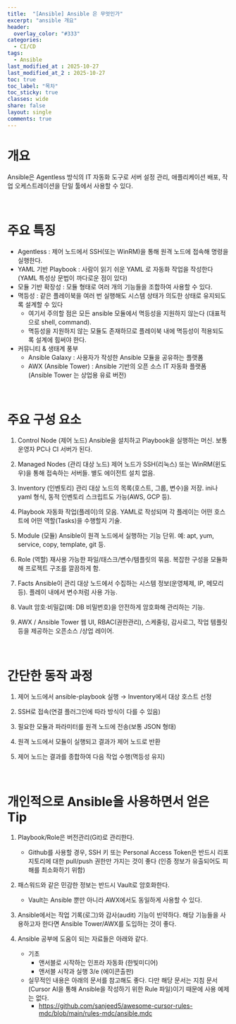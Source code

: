 ```yaml
---
title:  "[Ansible] Ansible 은 무엇인가"
excerpt: "ansible 개요"
header:
  overlay_color: "#333"
categories:
  - CI/CD
tags:
  - Ansible
last_modified_at : 2025-10-27
last_modified_at_2 : 2025-10-27
toc: true
toc_label: "목차"
toc_sticky: true
classes: wide
share: false
layout: single
comments: true
---
```


# 개요

Ansible은 Agentless 방식의 IT 자동화 도구로 서버 설정 관리, 애플리케이션 배포, 작업 오케스트레이션을 단일 툴에서 사용할 수 있다.

<br>

# 주요 특징
- Agentless : 제어 노드에서 SSH(또는 WinRM)을 통해 원격 노드에 접속해 명령을 실행한다.
- YAML 기반 Playbook : 사람이 읽기 쉬운 YAML 로 자동화 작업을 작성한다 (YAML 특성상 문법이 까다로운 점이 있다)
- 모듈 기반 확장성 : 모듈 형태로 여러 개의 기능들을 조합하여 사용할 수 있다.
- 멱등성 : 같은 플레이북을 여러 번 실행해도 시스템 상태가 의도한 상태로 유지되도록 설계할 수 있다
    - 여기서 주의할 점은 모든 ansible 모듈에서 멱등성을 지원하지 않는다 (대표적으로 shell, command).
    - 멱등성을 지원하지 않는 모듈도 존재하므로 플레이북 내에 멱등성이 적용되도록 설계에 힘써야 한다.
- 커뮤니티 & 생태계 풍부
    - Ansible Galaxy : 사용자가 작성한 Ansible 모듈을 공유하는 플랫폼
    - AWX (Ansible Tower) : Ansible 기반의 오픈 소스 IT 자동화 플랫폼 (Ansible Tower 는 상업용 유료 버전)

<br>

# 주요 구성 요소

1. Control Node (제어 노드)
Ansible을 설치하고 Playbook을 실행하는 머신. 보통 운영자 PC나 CI 서버가 된다.

2. Managed Nodes (관리 대상 노드)
제어 노드가 SSH(리눅스) 또는 WinRM(윈도우)을 통해 접속하는 서버들. 별도 에이전트 설치 없음.

3. Inventory (인벤토리)
관리 대상 노드의 목록(호스트, 그룹, 변수)을 저장. ini나 yaml 형식, 동적 인벤토리 스크립트도 가능(AWS, GCP 등).

4. Playbook
자동화 작업(플레이)의 모음. YAML로 작성되며 각 플레이는 어떤 호스트에 어떤 역할(Tasks)을 수행할지 기술.

5. Module (모듈)
Ansible이 원격 노드에서 실행하는 기능 단위. 예: apt, yum, service, copy, template, git 등.

6. Role (역할)
재사용 가능한 파일/태스크/변수/템플릿의 묶음. 복잡한 구성을 모듈화해 프로젝트 구조를 깔끔하게 함.

7. Facts
Ansible이 관리 대상 노드에서 수집하는 시스템 정보(운영체제, IP, 메모리 등). 플레이 내에서 변수처럼 사용 가능.

8. Vault
암호·비밀값(예: DB 비밀번호)을 안전하게 암호화해 관리하는 기능.

10. AWX / Ansible Tower
웹 UI, RBAC(권한관리), 스케줄링, 감사로그, 작업 템플릿 등을 제공하는 오픈소스 /상업 레이어.

<br>

# 간단한 동작 과정
1. 제어 노드에서 ansible-playbook 실행 → Inventory에서 대상 호스트 선정

2. SSH로 접속(연결 플러그인에 따라 방식이 다를 수 있음)

3. 필요한 모듈과 파라미터를 원격 노드에 전송(보통 JSON 형태)

4. 원격 노드에서 모듈이 실행되고 결과가 제어 노드로 반환

5. 제어 노드는 결과를 종합하여 다음 작업 수행(멱등성 유지)

<br>

# 개인적으로 Ansible을 사용하면서 얻은 Tip
1. Playbook/Role은 버전관리(Git)로 관리한다.
    - Github를 사용할 경우, SSH 키 또는 Personal Access Token은 반드시 리포지토리에 대한 pull/push 권한만 가지는 것이 좋다 (인증 정보가 유출되어도 피해를 최소화하기 위함)

2. 패스워드와 같은 민감한 정보는 반드시 Vault로 암호화한다.
    - Vault는 Ansible 뿐만 아니라 AWX에서도 동일하게 사용할 수 있다.

3. Ansible에서는 작업 기록(로그)와 감사(audit) 기능이 빈약하다. 해당 기능들을 사용하고자 한다면 Ansible Tower/AWX를 도입하는 것이 좋다.

4. Ansible 공부에 도움이 되는 자료들은 아래와 같다.
    - 기초
        - 앤서블로 시작하는 인프라 자동화 (한빛미디어)
        - 앤서블 시작과 실행 3/e (에이콘출판)
    - 실무적인 내용은 아래의 문서를 참고해도 좋다. 다만 해당 문서는 지침 문서 (Cursor AI을 통해 Ansible을 작성하기 위한 Rule 파일)이기 때문에 사용 예제는 없다.
        - https://github.com/sanjeed5/awesome-cursor-rules-mdc/blob/main/rules-mdc/ansible.mdc
